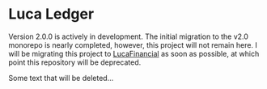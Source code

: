 # Luca Ledger

Version 2.0.0 is actively in development. The initial migration to the v2.0 monorepo is nearly completed, however, this project will not remain here. I will be migrating this project to [LucaFinancial](https://github.com/LucaFinancial) as soon as possible, at which point this repository will be deprecated.

Some text that will be deleted...